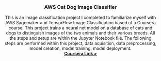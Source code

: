 <br />
<p align="center">
  <h3 align="center">AWS Cat Dog Image Classifier
</h3>

  <p align="center">
  This is an image classification project I completed to familiarize myself with AWS Sagemaker and TensorFlow Image Classification based of a Coursera course. This project trains a neural net model on a database of cats and dogs to distinguish images of the two animals and their various breeds. All the steps and setup are within the Jupyter Notebook file. The following steps are performed within this project, data aquisition, data preprocessing, model creation, model training, model deployment.
    <br />
    <a href="https://www.coursera.org/projects/sagemaker-tensorflow"><strong>Coursera Link »</strong></a>
  </p>
</p>


